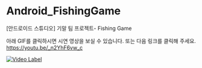 # Android_FishingGame
[안드로이드 스튜디오] 기말 팀 프로젝트- Fishing Game

아래 GIF를 클릭하시면 시연 영상을 보실 수 있습니다. 또는 다음 링크를 클릭해 주세요. https://youtu.be/_n2YhF6vw_c 

[![Video Label](https://user-images.githubusercontent.com/54823396/79413505-0ec02a80-7fe3-11ea-8c21-80373f75a597.gif)](https://youtu.be/_n2YhF6vw_c?t=0s)
